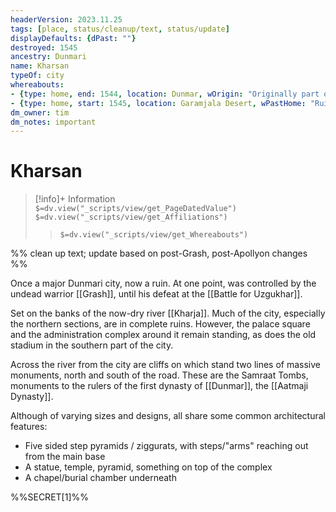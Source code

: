 ```yaml
---
headerVersion: 2023.11.25
tags: [place, status/cleanup/text, status/update]
displayDefaults: {dPast: ""}
destroyed: 1545
ancestry: Dunmari
name: Kharsan
typeOf: city
whereabouts: 
- {type: home, end: 1544, location: Dunmar, wOrigin: "Originally part of <origin:1><(, )endstatus> <(in )enddate>" }
- {type: home, start: 1545, location: Garamjala Desert, wPastHome: "Ruined <ancestry> <typeOf> <home:2qr>" }
dm_owner: tim
dm_notes: important
---
```

# Kharsan
>[!info]+ Information  
> `$=dv.view("_scripts/view/get_PageDatedValue")`  
> `$=dv.view("_scripts/view/get_Affiliations")`  
>> `$=dv.view("_scripts/view/get_Whereabouts")`

%% clean up text; update based on post-Grash, post-Apollyon  changes %%

Once a major Dunmari city, now a ruin. At one point, was controlled by the undead warrior [[Grash]], until his defeat at the [[Battle for Uzgukhar]]. 

Set on the banks of the now-dry river [[Kharja]]. Much of the city, especially the northern sections, are in complete ruins. However, the palace square and the administration complex around it remain standing, as does the old stadium in the southern part of the city. 

Across the river from the city are cliffs on which stand two lines of massive monuments, north and south of the road. These are the Samraat Tombs, monuments to the rulers of the first dynasty of [[Dunmar]], the [[Aatmaji Dynasty]]. 

Although of varying sizes and designs, all share some common architectural features:
-   Five sided step pyramids / ziggurats, with steps/"arms" reaching out from the main base
-   A statue, temple, pyramid, something on top of the complex
-   A chapel/burial chamber underneath

%%SECRET[1]%%



